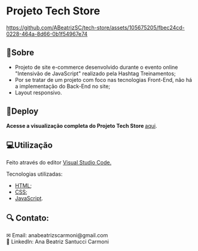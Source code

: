 # Projeto Tech Store
https://github.com/ABeatrizSC/tech-store/assets/105675205/fbec24cd-0228-464a-8d66-0b1f54967e74
<h2>📝Sobre</h2>
<ul>
  <li>Projeto de site e-commerce desenvolvido durante o evento online "Intensivão de JavaScript" realizado pela Hashtag Treinamentos;</li>
  <li>Por se tratar de um projeto com foco nas tecnologias Front-End, não há a implementação do Back-End no site;</li>
  <li>Layout responsivo.</li>
</ul>

<h2>🔗Deploy</h2>
<p><strong> Acesse a visualização completa do Projeto Tech Store </strong> <a href="https://abeatrizsc.github.io/tech-store/" target="_blank"> aqui</a>.</p>

<h2>💻Utilização</h2></p>
<p>Feito através do editor <a href="https://code.visualstudio.com/docs">Visual Studio Code.</a>
<p>Tecnologias utilizadas:</p>
<ul>
  <li><a href="https://developer.mozilla.org/en-US/docs/Glossary/HTML5" target="_blank">HTML</a>;</li>
  <li><a href="https://developer.mozilla.org/en-US/docs/Web/css" target="_blank">CSS</a>;</li>
  <li><a href="https://developer.mozilla.org/en-US/docs/Glossary/JavaScript" target="_blank">JavaScript</a>.</li>
</ul>

<h2>🔍 Contato:</h2>
✉ Email: anabeatrizscarmoni@gmail.com </br>
🔗 LinkedIn: Ana Beatriz Santucci Carmoni
